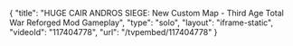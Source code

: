 {
    "title": "HUGE CAIR ANDROS SIEGE: New Custom Map - Third Age Total War Reforged Mod Gameplay",
    "type": "solo",
    "layout": "iframe-static",
    "videoId": "117404778",
    "url": "\/tvpembed\/117404778"
}